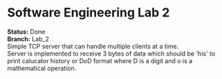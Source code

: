 # Software Engineering Lab 2

<b>Status:</b> Done<br>
<b>Branch:</b> Lab_2<br>
Simple TCP server that can handle multiple clients at a time. <br>
Server is implemented to receive 3 bytes of data which should be 'his' to print calucator history or DoD format where D is a digit and o is a mathematical operation.
